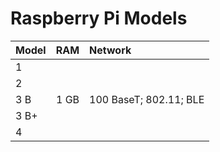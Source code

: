 # Raspberry Pi Models

| Model | RAM  | Network |
| :---  | ---: | :---    |
| 1     |
| 2     |
| 3 B   | 1 GB | 100 BaseT; 802.11; BLE
| 3 B+  |
| 4     |
